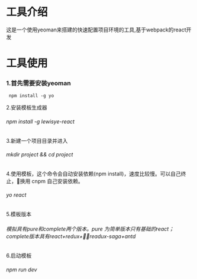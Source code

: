 # 工具介绍

这是一个使用yeoman来搭建的快速配置项目环境的工具,基于webpack的react开发

# 工具使用

### 1.首先需要安装yeoman
     npm install -g yo

2.安装模板生成器

   ###### npm install -g lewisye-react

3.新建一个项目目录并进入

   ###### mkdir project && cd project

4.使用模板，这个命令会自动安装依赖(npm install)，速度比较慢。可以自己终止，换用 cnpm 自己安装依赖。
   ###### yo react

5.模板版本

   ###### 模拟具有pure和complete两个版本。pure 为简单版本只有基础的react；complete版本具有react+redux+readux-saga+antd

6.启动模板

  ######  npm run dev
  
